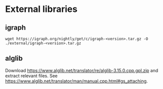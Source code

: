 # External libraries

## igraph

    wget https://igraph.org/nightly/get/c/igraph-<version>.tar.gz -O ./external/igraph-<version>.tar.gz

## alglib

Download https://www.alglib.net/translator/re/alglib-3.15.0.cpp.gpl.zip and extract relevant files. See https://www.alglib.net/translator/man/manual.cpp.html#gs_attaching.
